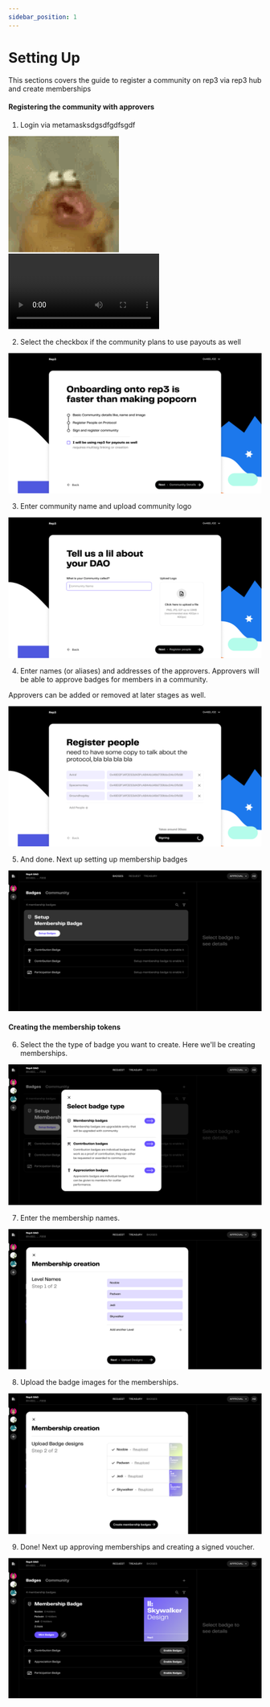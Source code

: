 ```yaml
---
sidebar_position: 1
---
```


# Setting Up

This sections covers the guide to register a community on rep3 via rep3 hub and create memberships

#### Registering the community with approvers

1. Login via metamasksdgsdfgdfsgdf

![1](./img/setting_up/random.gif)
![1](./img/setting_up/1.mov)

2. Select the checkbox if the community plans to use payouts as well

![2](./img/setting_up/2.png)

3. Enter community name and upload community logo

![3](./img/setting_up/3.png)

4. Enter names (or aliases) and addresses of the approvers. Approvers will be able to approve badges for members in a community.

Approvers can be added or removed at later stages as well.

![4](./img/setting_up/4.png)

5. And done. Next up setting up membership badges

![5](./img/setting_up/5.png)


#### Creating the membership tokens

6. Select the the type of badge you want to create. Here we'll be creating memberships.

![6](./img/setting_up/6.png)

7. Enter the membership names.

![7](./img/setting_up/7.png)

8. Upload the badge images for the memberships.

![8](./img/setting_up/8.png)

9. Done! Next up approving memberships and creating a signed voucher.

![9](./img/setting_up/9.png)
